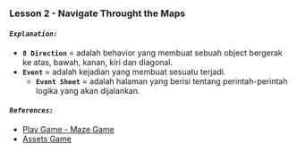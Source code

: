 ### Lesson 2 - Navigate Throught the Maps

#### *`Explanation:`*
- **`8 Direction`** = adalah behavior yang membuat sebuah object bergerak ke atas, bawah, kanan, kiri dan diagonal.
- **`Event`** = adalah kejadian yang membuat sesuatu terjadi. 
  - **`Event Sheet`** = adalah halaman yang berisi tentang perintah-perintah logika yang akan dijalankan.  

#### *`References:`*
- [Play Game - Maze Game](https://www.mathsisfun.com/games/mazes.html)
- [Assets Game](https://drive.google.com/drive/folders/1iTDa8r-Qams6l3X2c5HT2SQLBBRkkF99)
